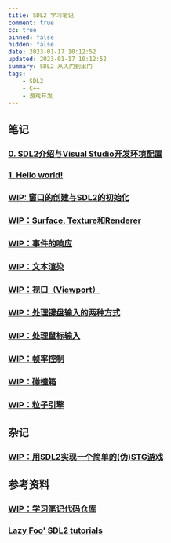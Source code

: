 ```yaml
---
title: SDL2 学习笔记
comment: true
cc: true
pinned: false
hidden: false
date: 2023-01-17 10:12:52
updated: 2023-01-17 10:12:52
summary: SDL2 从入门到出门
tags:
	- SDL2
	- C++
	- 游戏开发
---
```

## 笔记
### [0. SDL2介绍与Visual Studio开发环境配置](/2023/01/note-sdl2-0/)
### [1. Hello world!](/2023/01/note-sdl2-1/)
### [WIP: 窗口的创建与SDL2的初始化](/2023/03/note-sdl2-2/)
### [WIP：Surface, Texture和Renderer]()
### [WIP：事件的响应]()
### [WIP：文本渲染]()
### [WIP：视口（Viewport）]()
### [WIP：处理键盘输入的两种方式]()
### [WIP：处理鼠标输入]()
### [WIP：帧率控制]()
### [WIP：碰撞箱]()
### [WIP：粒子引擎]()
## 杂记
### [WIP：用SDL2实现一个简单的(伪)STG游戏]()
## 参考资料
### [WIP：学习笔记代码仓库](https://github.com/ChPu437/SDL2-learning)
### [Lazy Foo' SDL2 tutorials](https://lazyfoo.net/tutorials/SDL/index.php)
